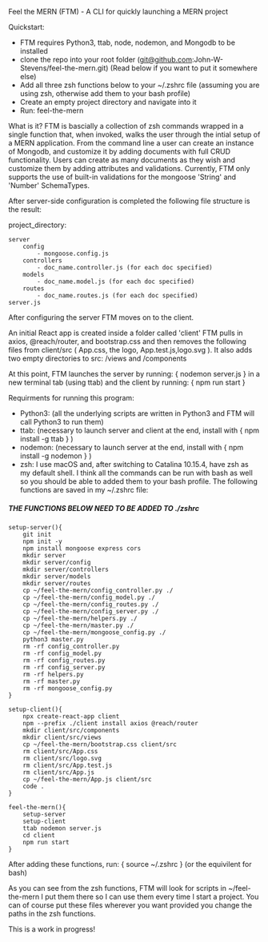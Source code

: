Feel the MERN (FTM) - A CLI for quickly launching a MERN project

Quickstart:
- FTM requires Python3, ttab, node, nodemon, and Mongodb to be installed
- clone the repo into your root folder (git@github.com:John-W-Stevens/feel-the-mern.git) (Read below if you want to put it somewhere else)
- Add all three zsh functions below to your ~/.zshrc file (assuming you are using zsh, otherwise add them to your bash profile)
- Create an empty project directory and navigate into it
- Run: feel-the-mern

What is it? FTM is bascially a collection of zsh commands wrapped in a single function
that, when invoked, walks the user through the intial setup of a MERN application. From the
command line a user can create an instance of Mongodb, and customize it by adding documents 
with full CRUD functionality. Users can create as many documents as they wish and customize them 
by adding attributes and validations. Currently, FTM only supports the use of built-in validations for 
the mongoose 'String' and 'Number' SchemaTypes.

After server-side configuration is completed the following file structure is the result:

project_directory:

    server
        config
            - mongoose.config.js
        controllers
            - doc_name.controller.js (for each doc specified)
        models
            - doc_name.model.js (for each doc specified)
        routes
            - doc_name.routes.js (for each doc specified)
    server.js

After configuring the server FTM moves on to the client.

An initial React app is created inside a folder called 'client' 
FTM pulls in axios, @reach/router, and bootstrap.css and then removes the following files
from client/src ( App.css, the logo, App.test.js,logo.svg ). It also adds two empty directories to src: /views and /components

At this point, FTM launches the server by running: { nodemon server.js } in a new terminal tab (using ttab) and the client by running: { npm run start }

Requirments for running this program:
- Python3: (all the underlying scripts are written in Python3 and FTM will call Python3 to run them)
- ttab: (necessary to launch server and client at the end, install with { npm install -g ttab } )
- nodemon: (necessary to launch server at the end, install with { npm install -g nodemon } )
- zsh: I use macOS and, after switching to Catalina 10.15.4, have zsh as my default shell. I think all the commands can be run with bash as well
  so you should be able to added them to your bash profile. The following functions are saved in my ~/.zshrc file:

##### THE FUNCTIONS BELOW NEED TO BE ADDED TO ./zshrc

	setup-server(){
		git init
		npm init -y
		npm install mongoose express cors
		mkdir server
		mkdir server/config
		mkdir server/controllers
		mkdir server/models
		mkdir server/routes
		cp ~/feel-the-mern/config_controller.py ./
		cp ~/feel-the-mern/config_model.py ./
		cp ~/feel-the-mern/config_routes.py ./
		cp ~/feel-the-mern/config_server.py ./
		cp ~/feel-the-mern/helpers.py ./
		cp ~/feel-the-mern/master.py ./
		cp ~/feel-the-mern/mongoose_config.py ./
		python3 master.py
		rm -rf config_controller.py
		rm -rf config_model.py
		rm -rf config_routes.py
		rm -rf config_server.py
		rm -rf helpers.py
		rm -rf master.py
		rm -rf mongoose_config.py
	}
	
	setup-client(){
		npx create-react-app client
		npm --prefix ./client install axios @reach/router
		mkdir client/src/components
		mkdir client/src/views
		cp ~/feel-the-mern/bootstrap.css client/src
		rm client/src/App.css
		rm client/src/logo.svg
		rm client/src/App.test.js
		rm client/src/App.js
		cp ~/feel-the-mern/App.js client/src
		code .
	}

	feel-the-mern(){
		setup-server
		setup-client
		ttab nodemon server.js
		cd client
		npm run start
	}

After adding these functions, run: { source ~/.zshrc } (or the equivilent for bash)

As you can see from the zsh functions, FTM will look for scripts in ~/feel-the-mern
I put them there so I can use them every time I start a project. You can of course put these files wherever you want
provided you change the paths in the zsh functions. 

This is a work in progress!

